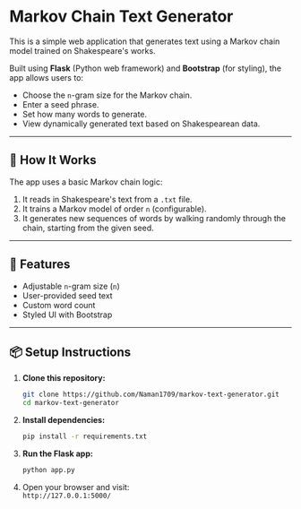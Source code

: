 # Markov Chain Text Generator

This is a simple web application that generates text using a Markov chain model trained on Shakespeare's works.

Built using **Flask** (Python web framework) and **Bootstrap** (for styling), the app allows users to:

- Choose the `n`-gram size for the Markov chain.
- Enter a seed phrase.
- Set how many words to generate.
- View dynamically generated text based on Shakespearean data.

---

## 🧠 How It Works

The app uses a basic Markov chain logic:

1. It reads in Shakespeare's text from a `.txt` file.
2. It trains a Markov model of order `n` (configurable).
3. It generates new sequences of words by walking randomly through the chain, starting from the given seed.

---

## 🔧 Features

- Adjustable `n`-gram size (`n`)
- User-provided seed text
- Custom word count
- Styled UI with Bootstrap

---

## 📦 Setup Instructions

1. **Clone this repository:**

   ```bash
   git clone https://github.com/Naman1709/markov-text-generator.git
   cd markov-text-generator
   ```

2. **Install dependencies:**

   ```bash
   pip install -r requirements.txt
   ```

3. **Run the Flask app:**

   ```bash
   python app.py
   ```

4. Open your browser and visit:  
   `http://127.0.0.1:5000/`
